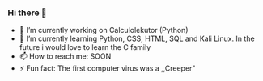 ### Hi there 👋

- 🔭 I’m currently working on Calculolekutor (Python)
- 🌱 I’m currently learning Python, CSS, HTML, SQL and Kali Linux. In the future i would love to learn the C family
- 📫 How to reach me: SOON
- ⚡ Fun fact: The first computer virus was a ,,Creeper"
